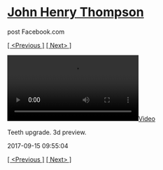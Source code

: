 # [John Henry Thompson](../README.md)
post Facebook.com

[[ <Previous ]](2017-09-15-5.md) [[ Next> ]](2017-09-12-2.md)

[![](../media/2017-09-15/Teeth-upgrade-3d-preview.mp4)](../README.md)

Teeth upgrade. 3d preview.

2017-09-15 09:55:04

[[ <Previous ]](2017-09-15-5.md) [[ Next> ]](2017-09-12-2.md)